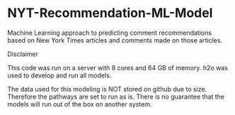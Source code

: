 # NYT-Recommendation-ML-Model
Machine Learning approach to predicting comment recommendations based on New York Times articles and comments made on those articles.

Disclaimer

This code was run on a server with 8 cores and 64 GB of memory.   h2o was used to develop and run all models.  

The data used for this modeling is NOT stored on github due to size. Therefore the pathways are set to run as is. There is no guarantee that the models will run out of the box on another system.
